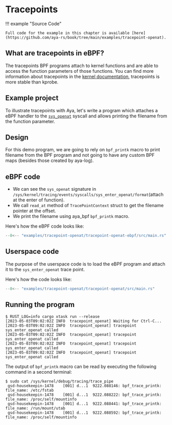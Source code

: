 # Tracepoints

!!! example "Source Code"

    Full code for the example in this chapter is available [here](https://github.com/aya-rs/book/tree/main/examples/tracepoint-openat).

## What are tracepoints in eBPF?

The tracepoints BPF programs attach to kernel functions and are able to access the function
parameters of those functions.  You can find more information about tracepoints in the
[kernel documentation](https://docs.kernel.org/trace/tracepoints.html), tracepoints is more stable than kprobe.

## Example project

To illustrate tracepoints with Aya, let's write a program which attaches a eBPF handler to the
[`sys_openat`](https://elixir.bootlin.com/linux/v6.3.1/source/include/linux/syscalls.h#L472)
syscall and allows printing the filename from the function parameter.

## Design

For this demo program, we are going to rely on `bpf_printk` macro to print filename from the
BPF program and not going to have any custom BPF maps (besides those created by aya-log).

## eBPF code

* We can see the `sys_openat` signature in
`/sys/kernel/tracing/events/syscalls/sys_enter_openat/format`(attach at the enter of function).
* We call `read_at` method of `TracePointContext` struct to get the filename pointer at the offset.
* We print the filename using aya_bpf `bpf_printk` macro.

Here's how the eBPF code looks like:

```rust linenums="1" title="tracepoint-openat-ebpf/src/main.rs"
--8<-- "examples/tracepoint-openat/tracepoint-openat-ebpf/src/main.rs"
```

## Userspace code

The purpose of the userspace code is to load the eBPF program and attach it to the
`sys_enter_openat` trace point.

Here's how the code looks like:

```rust linenums="1" title="tracepoint-openat/src/main.rs"
--8<-- "examples/tracepoint-openat/tracepoint-openat/src/main.rs"
```

## Running the program

```shell
$ RUST_LOG=info cargo xtask run --release
[2023-05-03T09:02:02Z INFO  tracepoint_openat] Waiting for Ctrl-C...
[2023-05-03T09:02:02Z INFO  tracepoint_openat] tracepoint sys_enter_openat called
[2023-05-03T09:02:02Z INFO  tracepoint_openat] tracepoint sys_enter_openat called
[2023-05-03T09:02:02Z INFO  tracepoint_openat] tracepoint sys_enter_openat called
[2023-05-03T09:02:02Z INFO  tracepoint_openat] tracepoint sys_enter_openat called
```

The output of `bpf_printk` macro can be read by executing the following command in a second terminal:

```shell
$ sudo cat /sys/kernel/debug/tracing/trace_pipe
 gsd-housekeepin-1478    [001] d...1  9222.088146: bpf_trace_printk: file_name: /etc/fstab
 gsd-housekeepin-1478    [001] d...1  9222.088222: bpf_trace_printk: file_name: /proc/self/mountinfo
 gsd-housekeepin-1478    [001] d...1  9222.088441: bpf_trace_printk: file_name: /run/mount/utab
 gsd-housekeepin-1478    [001] d...1  9222.088592: bpf_trace_printk: file_name: /proc/self/mountinfo
```
